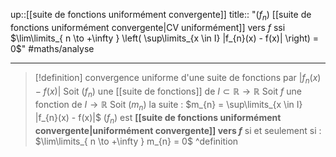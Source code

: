 up::[[suite de fonctions uniformément convergente]] 
title:: "$(f_{n})$ [[suite de fonctions uniformément convergente|CV uniformément]] vers $f$ ssi $\lim\limits_{ n \to +\infty } \left(  \sup\limits_{x \in I} |f_{n}(x) - f(x)| \right) = 0$"
#maths/analyse 

---

> [!definition] convergence uniforme d'une suite de fonctions par $|f_{n}(x) - f(x)|$
> Soit $(f_{n})$ une [[suite de fonctions]] de $I \subset \mathbb{R} \to \mathbb{R}$
> Soit $f$ une fonction de $I \to \mathbb{R}$
> Soit $(m_{n})$ la suite : $m_{n} = \sup\limits_{x \in I} |f_{n}(x) - f(x)|$
> $(f_{n})$ est **[[suite de fonctions uniformément convergente|uniformément convergente]] vers $f$** si et seulement si :
> $\lim\limits_{ n \to +\infty } m_{n} = 0$
^definition

